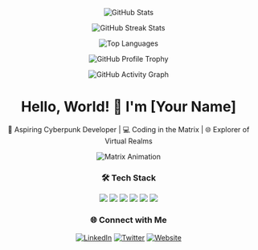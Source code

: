 <p align="center">
  <img src="https://github-readme-stats.vercel.app/api?username=shivalahare&show_icons=true&count_private=true&theme=radical" alt="GitHub Stats">
</p>

<p align="center">
  <img src="https://github-readme-streak-stats.herokuapp.com/?user=shivalahare&theme=radical" alt="GitHub Streak Stats">
</p>

<p align="center">
  <img src="https://github-readme-stats.vercel.app/api/top-langs/?username=shivalahare&layout=compact&theme=radical" alt="Top Languages">
</p>

<p align="center">
  <img src="https://github-profile-trophy.vercel.app/?username=shivalahare&theme=juicyfresh" alt="GitHub Profile Trophy">
</p>

<p align="center">
  <img src="https://activity-graph.herokuapp.com/graph?username=shivalahare&bg_color=1F222E&color=F8D866&line=F85D7F&point=FFFFFF" alt="GitHub Activity Graph">
</p>
<!-- Header -->
<h1 align="center">Hello, World! 👋 I'm [Your Name]</h1>

<!-- Subheader -->
<p align="center">🚀 Aspiring Cyberpunk Developer | 💻 Coding in the Matrix | 🌐 Explorer of Virtual Realms</p>

<!-- Matrix Animation -->
<p align="center">
  <img src="https://github.com/your-username/your-username/blob/main/matrix.gif" alt="Matrix Animation">
</p>

<!-- Skills -->
<h3 align="center">🛠️ Tech Stack</h3>
<p align="center">
  <img src="https://img.shields.io/badge/Code-JavaScript-informational?style=flat&logo=javascript&logoColor=white&color=4AB197">
  <img src="https://img.shields.io/badge/Code-Python-informational?style=flat&logo=python&logoColor=white&color=4AB197">
  <img src="https://img.shields.io/badge/Shell-Bash-informational?style=flat&logo=gnu-bash&logoColor=white&color=4AB197">
  <img src="https://img.shields.io/badge/Tools-Docker-informational?style=flat&logo=docker&logoColor=white&color=4AB197">
  <img src="https://img.shields.io/badge/Tools-Kubernetes-informational?style=flat&logo=kubernetes&logoColor=white&color=4AB197">
  <img src="https://img.shields.io/badge/Editor-VS_Code-informational?style=flat&logo=visual-studio-code&logoColor=white&color=4AB197">
</p>

<!-- Connect with Me -->
<h3 align="center">🌐 Connect with Me</h3>
<p align="center">
  <a href="https://www.linkedin.com/in/your-username/"><img alt="LinkedIn" src="https://img.shields.io/badge/LinkedIn-YourUsername-blue?style=flat-square&logo=linkedin"></a>
  <a href="https://twitter.com/your-username"><img alt="Twitter" src="https://img.shields.io/badge/Twitter-YourUsername-blue?style=flat-square&logo=twitter"></a>
  <a href="https://your-website.com"><img alt="Website" src="https://img.shields.io/badge/Website-your--username.com-blue?style=flat-square"></a>
</p>
